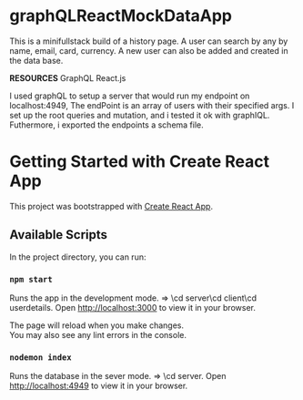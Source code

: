 # graphQLReactMockDataApp
This is a minifullstack build of a history page. 
A user can search by any by name, email, card, currency.
A new user can also be added and created in the data base.

**RESOURCES**
GraphQL
React.js

I used graphQL to setup a server that would run my endpoint on localhost:4949, 
The endPoint is an array of users with their specified args.
I set up the root queries and mutation, and i tested it ok with graphIQL.
Futhermore, i exported the endpoints a schema file.

# Getting Started with Create React App

This project was bootstrapped with [Create React App](https://github.com/Vhighc/Helicarrier.git).

## Available Scripts

In the project directory, you can run:

### `npm start` 

Runs the app in the development mode. => \cd server\cd client\cd userdetails.
Open [http://localhost:3000](http://localhost:3000) to view it in your browser.

The page will reload when you make changes.\
You may also see any lint errors in the console.


### `nodemon index`

Runs the database in the sever mode. => \cd server.
Open [http://localhost:4949](http://localhost:4949/graphiql) to view it in your browser.
